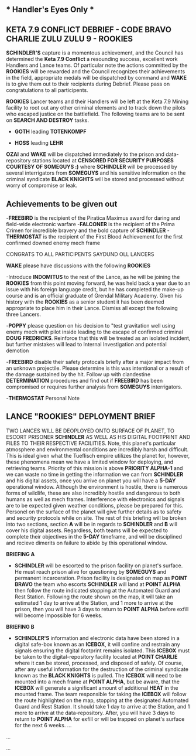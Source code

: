 ## * Handler's Eyes Only *


## KETA 7.9 CONFLICT DEBRIEF - CODE BRAVO CHARLIE ZULU ZULU 9 - ROOKIES

**SCHINDLER'S** capture is a momentous achievement, and the Council has determined the **Keta 7.9 Conflict** a 
resounding success, excellent work Handlers and Lance teams.  Of particular note the actions committed by the 
**ROOKIES** will be rewarded and the Council recognizes their achievements in the field, appropriate medals will
be dispatched by command and **WAKE** is to give them out to their recipients during Debrief.  Please pass on 
congratulations to all participents.

**ROOKIES** Lancer teams and their Handlers will be left at the Keta 7.9 Mining facility to root out any other 
criminal elements and to track down the pilots who escaped justice on the battlefield. The following teams are 
to be sent on **SEARCH AND DESTROY** tasks.  

- **GOTH** leading **TOTENKOMPF**
 
- **HOSS** leading **LEHR**

**OZAI** and **WAKE** will be dispatched immediately to the prison and data-repository stations located at 
**CENSORED FOR SECURITY PURPOSES COURTESY OF SOMEGUYS :)** where **SCHINDLER** will be processed by several 
interrigators from **SOMEGUYS** and his sensitive information on the criminal syndicate **BLACK KNIGHTS** will
be stored and processed without worry of compromise or leak.

## Achievements to be given out
-**FREEBIRD** is the recipient of the Piratica Maximus award for daring and field-wide electronic warfare
-**FALCONER** is the recipient of the Prima Crimen for incredible bravery and the bold capture of **SCHINDLER**
-**THERMOSTAT** is the recipient of the First Blood Achievement for the first confirmed downed enemy mech frame

CONGRATS TO ALL PARTICIPENTS SAYDUND OLL LANCERS


**WAKE** please have discussions with the following **ROOKIES** 

-Introduce **INDOMITUS** to the rest of the Lance, as he will be joining the **ROOKIES** from this point moving
forward, he was held back a year due to an issue with his foreign language credit, but he has completed the 
make-up course and is an official graduate of Grendal Military Academy. Given his history with the **ROOKIES**
as a senior student it has been deemed appropriate to place him in their Lance. Dismiss all except the following
three Lancers.

-**POPPY** please question on his decision to "test gravitation well using enemy mech with pilot inside leading
to the escape of confirmed criminal **DOUG FREDRICKS**. Reinforce that this will be treated as an isolated 
incident, but further mistakes will lead to Internal Investigation and potential demotion

-**FREEBIRD** disable their safety protocals briefly after a major impact from an unknown projectile. Please 
determine is this was intentional or a result of the damage sustained by the hit. Follow up with clandestine 
**DETERMINATION** procedures and find out if **FREEBIRD** has been compromised or requires further analysis 
from **SOMEGUYS** interrigators.

-**THERMOSTAT** Personal Note


## LANCE "ROOKIES" DEPLOYMENT BRIEF

TWO LANCES WILL BE DEOPLOYED ONTO SURFACE OF PLANET, TO ESCORT PRISONER **SCHINDLER** AS WELL AS HIS DIGITAL 
FOOTPRINT AND FILES TO THEIR RESPECTIVE FACILITIES. 
Note, this planet's particular atmosphere and environmental conditions are incredibly harsh and difficult.  
This is ideal given what the Tueflisch empire utilizes the planet for, however, these phenomena mean we have 
a limited window for deploying, and retrieving teams.  Priority of this mission is above **PRIORITY ALPHA-1** 
and we can waste no time in getting the information we can from **SCHINDLER** and his digital assets, once 
you arrive on planet you will have a **5-DAY** operational window. Although the environment is hostile, there 
is numerous forms of wildlife, these are also incredibly hostile and dangerous to both humans as well as mech 
frames. Interference with electronics and signals are to be expected given weather conditions, please be 
prepared for this.  Personel on the surface of the planet will give further details as to safety and security
protocols while on site. The rest of this briefing will be broken into two sections, section **A** will be in 
regards to **SCHINDLER** and **B** will cover his digital assets. Regardless, both teams will be expected to 
complete their objectives in the **5-DAY** timeframe, and will be disciplined and recieve dimerits on failure
to abide by this operational window. 

**BRIEFING A** 

- **SCHINDLER** will be escorted to the prison facility on planet's surface.  He must reach prison alive for
questioning by **SOMEGUYS** and permanent incarceration. Prison facility is designated on map as **POINT 
BRAVO** the team who escorts **SCHINDLER** will land at **POINT ALPHA** then follow the route indicated stopping
at the Automated Guard and Rest Station. Following the route shown on the map, it will take an estimated 1 day
to arrive at the Station, and 1 more to arrive at the prison, then you will have 3 days to return to **POINT
ALPHA** before exfill will become impossible for 6 weeks.

**BRIEFING B** 

- **SCHINDLER'S** information and electronic data have been stored in a digital safe-box known as an **ICEBOX**,
it will confine and restrain any signals ensuring the digital footprint remains isolated. This **ICEBOX** must be
taken to the digital-repository facility located at **POINT CHARLIE** where it can be stored, processed, and
disposed of safely.  Of course, after any useful information for the destruction of the criminal syndicate known
as the **BLACK KNIGHTS** is pulled.  The **ICEBOX** will need to be mounted into a mech frame at **POINT ALPHA**,
but be aware, that the **ICEBOX** will generate a significant amount of additional **HEAT** in the mounted frame.
The team responsible for taking the **ICEBOX** will follow the route highlighted on the map, stopping at the
designated Automated Guard and Rest Station. It should take 1 day to arrive at the Station, and 1 more to arrive
 at the data-repository.  After, you will have 3 days to return to **POINT ALPHA** for exfill or will be trapped
on planet's surface for the next 6 weeks. 
...

...

...
